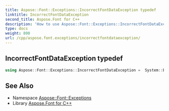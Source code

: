 ```yaml
---
title: Aspose::Font::Exceptions::IncorrectFontDataException typedef
linktitle: IncorrectFontDataException
second_title: Aspose.Font for C++
description: 'How to use Aspose::Font::Exceptions::IncorrectFontDataException typedef in C++.'
type: docs
weight: 800
url: /cpp/aspose.font.exceptions/incorrectfontdataexception/
---
```

## IncorrectFontDataException typedef




```cpp
using Aspose::Font::Exceptions::IncorrectFontDataException =  System::ExceptionWrapper<Details_IncorrectFontDataException>
```

## See Also

* Namespace [Aspose::Font::Exceptions](../)
* Library [Aspose.Font for C++](../../)
